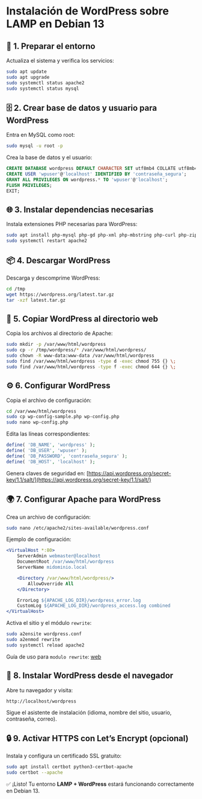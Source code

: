 # Instalación de WordPress sobre LAMP en Debian 13

## 🧩 1. Preparar el entorno
Actualiza el sistema y verifica los servicios:
```bash
sudo apt update
sudo apt upgrade
sudo systemctl status apache2
sudo systemctl status mysql
```

## 🗄️ 2. Crear base de datos y usuario para WordPress
Entra en MySQL como root:
```bash
sudo mysql -u root -p
```
Crea la base de datos y el usuario:
```sql
CREATE DATABASE wordpress DEFAULT CHARACTER SET utf8mb4 COLLATE utf8mb4_unicode_ci;
CREATE USER 'wpuser'@'localhost' IDENTIFIED BY 'contraseña_segura';
GRANT ALL PRIVILEGES ON wordpress.* TO 'wpuser'@'localhost';
FLUSH PRIVILEGES;
EXIT;
```

## 🌐 3. Instalar dependencias necesarias
Instala extensiones PHP necesarias para WordPress:
```bash
sudo apt install php-mysql php-gd php-xml php-mbstring php-curl php-zip php-intl unzip
sudo systemctl restart apache2
```

## 📦 4. Descargar WordPress
Descarga y descomprime WordPress:
```bash
cd /tmp
wget https://wordpress.org/latest.tar.gz
tar -xzf latest.tar.gz
```

## 📁 5. Copiar WordPress al directorio web
Copia los archivos al directorio de Apache:
```bash
sudo mkdir -p /var/www/html/wordpress
sudo cp -r /tmp/wordpress/* /var/www/html/wordpress/
sudo chown -R www-data:www-data /var/www/html/wordpress
sudo find /var/www/html/wordpress -type d -exec chmod 755 {} \;
sudo find /var/www/html/wordpress -type f -exec chmod 644 {} \;
```

## ⚙️ 6. Configurar WordPress
Copia el archivo de configuración:
```bash
cd /var/www/html/wordpress
sudo cp wp-config-sample.php wp-config.php
sudo nano wp-config.php
```
Edita las líneas correspondientes:
```php
define( 'DB_NAME', 'wordpress' );
define( 'DB_USER', 'wpuser' );
define( 'DB_PASSWORD', 'contraseña_segura' );
define( 'DB_HOST', 'localhost' );
```
Genera claves de seguridad en:
[https://api.wordpress.org/secret-key/1.1/salt/](https://api.wordpress.org/secret-key/1.1/salt/)


## 🌍 7. Configurar Apache para WordPress
Crea un archivo de configuración:
```bash
sudo nano /etc/apache2/sites-available/wordpress.conf
```
Ejemplo de configuración:
```apache
<VirtualHost *:80>
    ServerAdmin webmaster@localhost
    DocumentRoot /var/www/html/wordpress
    ServerName midominio.local

    <Directory /var/www/html/wordpress/>
        AllowOverride All
    </Directory>

    ErrorLog ${APACHE_LOG_DIR}/wordpress_error.log
    CustomLog ${APACHE_LOG_DIR}/wordpress_access.log combined
</VirtualHost>
```
Activa el sitio y el módulo `rewrite`:
```bash
sudo a2ensite wordpress.conf
sudo a2enmod rewrite
sudo systemctl reload apache2
```

Guía de uso para `modulo rewrite`: [web](https://www.hostinger.com/es/tutoriales/como-configurar-mod_rewrite)

## 🚀 8. Instalar WordPress desde el navegador
Abre tu navegador y visita:
```
http://localhost/wordpress
```
Sigue el asistente de instalación (idioma, nombre del sitio, usuario, contraseña, correo).

## 🔒 9. Activar HTTPS con Let’s Encrypt (opcional)
Instala y configura un certificado SSL gratuito:
```bash
sudo apt install certbot python3-certbot-apache
sudo certbot --apache
```

✅ ¡Listo! Tu entorno **LAMP + WordPress** estará funcionando correctamente en Debian 13.
